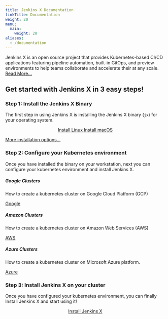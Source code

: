 ```yaml
---
title: Jenkins X Documentation
linkTitle: Documentation
weight: 20
menu:
  main:
    weight: 20
aliases:
  - /documentation
---
```


Jenkins X is an open source project that provides Kubernetes-based CI/CD
applications featuring pipeline automation, built-in GitOps, and preview
environments to help teams collaborate and accelerate their at any scale. [Read
More...](/docs/overview/)

## Get started with Jenkins X in 3 easy steps!


### Step 1: Install the Jenkins X Binary

The first step in using Jenkins X is installing the Jenkins X binary (`jx`) for
your operating system.

<div style="text-align:center">
<a class="btn btn-lg btn-secondary mr-3 mb-4" href="/docs/getting-started/setup/install/#linux">
		Install Linux <i class="fab fa-linux ml-2 "></i>
    </a> 
<a class="btn btn-lg btn-dark mr-3 mb-4" href="/docs/getting-started/setup/install/#macos">
		Install macOS <i class="fab fa-apple ml-2 "></i>
	</a>
</div>

[More installation options... ](/docs/getting-started/setup/install/)

### Step 2: Configure your Kubernetes environment

Once you have installed the binary on your workstation, next you can configure your kubernetes environment and install Jenkins X.

<div class="row">
  <div class="col-sm-4">
    <div class="card">
      <div class="card-body">
        <h5 class="card-title">Google Clusters</h5>
        <p class="card-text">How to create a kubernetes cluster on Google Cloud Platform (GCP)</p>
        <a href="/docs/getting-started/setup/create-cluster/google/" class="btn btn-primary">Google <i class="fab fa-google ml-2 "></i></a>
      </div>
    </div>
  </div>
  <div class="col-sm-4">
    <div class="card">
      <div class="card-body">
        <h5 class="card-title">Amazon Clusters</h5>
        <p class="card-text">How to create a kubernetes cluster on Amazon Web Services (AWS)</p>
        <a href="/docs/getting-started/setup/create-cluster/amazon/" class="btn btn-secondary">AWS <i class="fab fa-aws ml-2 "></i></a>
      </div>
    </div>
  </div>
  <div class="col-sm-4">
    <div class="card">
      <div class="card-body">
        <h5 class="card-title">Azure Clusters</h5>
        <p class="card-text">How to create a kubernetes cluster on Microsoft Azure platform.</p>
        <a href="/docs/getting-started/setup/create-cluster/azure/" class="btn btn-dark">Azure <i class="fab fa-microsoft ml-2 "></i></a>
      </div>
    </div>
  </div>
</div>

### Step 3: Install Jenkins X on your cluster

Once you have configured your kubernetes environment, you can finally Install Jenkins X and start using it!

<div style="text-align:center">
<a class="btn btn-lg btn-info mr-3 mb-4" href="/docs/getting-started/setup/boot/">
		Install Jenkins X <i class="fas fa-arrow-alt-circle-right ml-2"></i>
	</a>
</div>